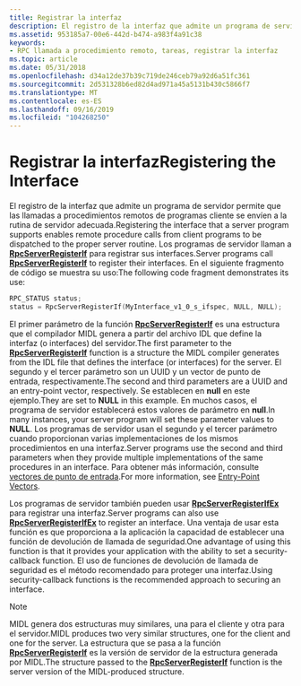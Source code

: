 ```yaml
---
title: Registrar la interfaz
description: El registro de la interfaz que admite un programa de servidor permite que las llamadas a procedimientos remotos de programas cliente se envíen a la rutina de servidor adecuada.
ms.assetid: 953185a7-00e6-442d-b474-a983f4a91c38
keywords:
- RPC llamada a procedimiento remoto, tareas, registrar la interfaz
ms.topic: article
ms.date: 05/31/2018
ms.openlocfilehash: d34a12de37b39c719de246ceb79a92d6a51fc361
ms.sourcegitcommit: 2d531328b6ed82d4ad971a45a5131b430c5866f7
ms.translationtype: MT
ms.contentlocale: es-ES
ms.lasthandoff: 09/16/2019
ms.locfileid: "104268250"
---
```

# <a name="registering-the-interface"></a><span data-ttu-id="940e7-104">Registrar la interfaz</span><span class="sxs-lookup"><span data-stu-id="940e7-104">Registering the Interface</span></span>

<span data-ttu-id="940e7-105">El registro de la interfaz que admite un programa de servidor permite que las llamadas a procedimientos remotos de programas cliente se envíen a la rutina de servidor adecuada.</span><span class="sxs-lookup"><span data-stu-id="940e7-105">Registering the interface that a server program supports enables remote procedure calls from client programs to be dispatched to the proper server routine.</span></span> <span data-ttu-id="940e7-106">Los programas de servidor llaman a [**RpcServerRegisterIf**](/windows/desktop/api/Rpcdce/nf-rpcdce-rpcserverregisterif) para registrar sus interfaces.</span><span class="sxs-lookup"><span data-stu-id="940e7-106">Server programs call [**RpcServerRegisterIf**](/windows/desktop/api/Rpcdce/nf-rpcdce-rpcserverregisterif) to register their interfaces.</span></span> <span data-ttu-id="940e7-107">En el siguiente fragmento de código se muestra su uso:</span><span class="sxs-lookup"><span data-stu-id="940e7-107">The following code fragment demonstrates its use:</span></span>


```C++
RPC_STATUS status;
status = RpcServerRegisterIf(MyInterface_v1_0_s_ifspec, NULL, NULL);
```



<span data-ttu-id="940e7-108">El primer parámetro de la función [**RpcServerRegisterIf**](/windows/desktop/api/Rpcdce/nf-rpcdce-rpcserverregisterif) es una estructura que el compilador MIDL genera a partir del archivo IDL que define la interfaz (o interfaces) del servidor.</span><span class="sxs-lookup"><span data-stu-id="940e7-108">The first parameter to the [**RpcServerRegisterIf**](/windows/desktop/api/Rpcdce/nf-rpcdce-rpcserverregisterif) function is a structure the MIDL compiler generates from the IDL file that defines the interface (or interfaces) for the server.</span></span> <span data-ttu-id="940e7-109">El segundo y el tercer parámetro son un UUID y un vector de punto de entrada, respectivamente.</span><span class="sxs-lookup"><span data-stu-id="940e7-109">The second and third parameters are a UUID and an entry-point vector, respectively.</span></span> <span data-ttu-id="940e7-110">Se establecen en **null** en este ejemplo.</span><span class="sxs-lookup"><span data-stu-id="940e7-110">They are set to **NULL** in this example.</span></span> <span data-ttu-id="940e7-111">En muchos casos, el programa de servidor establecerá estos valores de parámetro en **null**.</span><span class="sxs-lookup"><span data-stu-id="940e7-111">In many instances, your server program will set these parameter values to **NULL**.</span></span> <span data-ttu-id="940e7-112">Los programas de servidor usan el segundo y el tercer parámetro cuando proporcionan varias implementaciones de los mismos procedimientos en una interfaz.</span><span class="sxs-lookup"><span data-stu-id="940e7-112">Server programs use the second and third parameters when they provide multiple implementations of the same procedures in an interface.</span></span> <span data-ttu-id="940e7-113">Para obtener más información, consulte [vectores de punto de entrada](registering-interfaces.md).</span><span class="sxs-lookup"><span data-stu-id="940e7-113">For more information, see [Entry-Point Vectors](registering-interfaces.md).</span></span>

<span data-ttu-id="940e7-114">Los programas de servidor también pueden usar [**RpcServerRegisterIfEx**](/windows/desktop/api/Rpcdce/nf-rpcdce-rpcserverregisterifex) para registrar una interfaz.</span><span class="sxs-lookup"><span data-stu-id="940e7-114">Server programs can also use [**RpcServerRegisterIfEx**](/windows/desktop/api/Rpcdce/nf-rpcdce-rpcserverregisterifex) to register an interface.</span></span> <span data-ttu-id="940e7-115">Una ventaja de usar esta función es que proporciona a la aplicación la capacidad de establecer una función de devolución de llamada de seguridad.</span><span class="sxs-lookup"><span data-stu-id="940e7-115">One advantage of using this function is that it provides your application with the ability to set a security-callback function.</span></span> <span data-ttu-id="940e7-116">El uso de funciones de devolución de llamada de seguridad es el método recomendado para proteger una interfaz.</span><span class="sxs-lookup"><span data-stu-id="940e7-116">Using security-callback functions is the recommended approach to securing an interface.</span></span>

> [!Note]  
> <span data-ttu-id="940e7-117">MIDL genera dos estructuras muy similares, una para el cliente y otra para el servidor.</span><span class="sxs-lookup"><span data-stu-id="940e7-117">MIDL produces two very similar structures, one for the client and one for the server.</span></span> <span data-ttu-id="940e7-118">La estructura que se pasa a la función [**RpcServerRegisterIf**](/windows/desktop/api/Rpcdce/nf-rpcdce-rpcserverregisterif) es la versión de servidor de la estructura generada por MIDL.</span><span class="sxs-lookup"><span data-stu-id="940e7-118">The structure passed to the [**RpcServerRegisterIf**](/windows/desktop/api/Rpcdce/nf-rpcdce-rpcserverregisterif) function is the server version of the MIDL-produced structure.</span></span>

 

 

 




